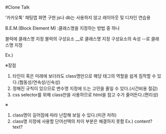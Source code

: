 #Clone Talk

'카카오톡' 채팅앱 화면 구현
js나 db는 사용하지 않고 레이아웃 및 디자인 연습용 


B.E.M.(Block Element M)
:클래스명을 지정하는 방법 중 하나

블럭에 클래스명 지정
블럭의 구성요소 __로 클래스명 지정
구성요소의 속성 --로 클래스명 지정

Ex.)
  <!-- 
  <div class="borad">
    <h1 class="borad__title">제목</h1>
    <p class="borad__content">내용</p>
    <input class="borad__btn" type="button" value="버튼">
    <input class="borad__btn--big" type="button" value="큰버튼">
    <input class="borad__btn--big borad__btn--yellow" type="button" value="크고 노란 버튼">
  </div> -->

  ※장점
  1. 타인이 혹은 미래에 보더라도 class명만으로 해당 태그의 역할을 쉽게 짐작할 수 있다.(협동성/연속성/신속성)
  2. 정해진 규칙이 있으므로 변수명 지정에 드는 고민을 줄일 수 있다.(시간비용 절감)
  3. css selector를 위해 class만을 사용하므로 html을 참고 수가 줄어든다.(편리성)

  ※
  1. class명이 길어짐에 따라 난잡해 보일 수 있다.(미관 저하)
  2. class명 지정에 사용할 단어선택의 차이 부분은 해결하지 못함 Ex.) content? text?
